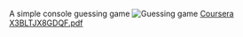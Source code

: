 A simple console guessing game 
![Guessing game](https://github.com/kerry91/csclass/assets/36702039/4dc4b50b-3b26-4d6a-9399-5b37d08daff0)
[Coursera X3BLTJX8GDQF.pdf](https://github.com/kerry91/csclass/files/12267452/Coursera.X3BLTJX8GDQF.pdf)
